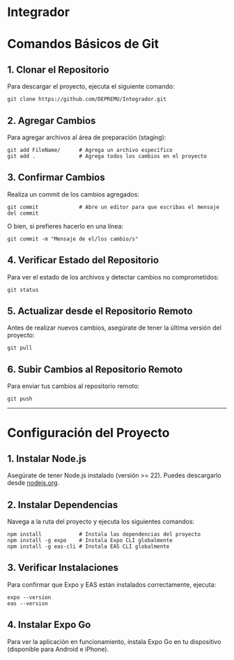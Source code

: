 # Integrador

# Comandos Básicos de Git

## 1. Clonar el Repositorio
Para descargar el proyecto, ejecuta el siguiente comando:
```
git clone https://github.com/DEPREMU/Integrador.git
```

## 2. Agregar Cambios
Para agregar archivos al área de preparación (staging):
```
git add FileName/      # Agrega un archivo específico
git add .              # Agrega todos los cambios en el proyecto
```

## 3. Confirmar Cambios
Realiza un commit de los cambios agregados:
```
git commit             # Abre un editor para que escribas el mensaje del commit
```
O bien, si prefieres hacerlo en una línea:
```
git commit -m "Mensaje de el/los cambio/s"
```

## 4. Verificar Estado del Repositorio
Para ver el estado de los archivos y detectar cambios no comprometidos:
```
git status
```

## 5. Actualizar desde el Repositorio Remoto
Antes de realizar nuevos cambios, asegúrate de tener la última versión del proyecto:
```
git pull
```

## 6. Subir Cambios al Repositorio Remoto
Para enviar tus cambios al repositorio remoto:
```
git push
```

---

# Configuración del Proyecto

## 1. Instalar Node.js
Asegúrate de tener Node.js instalado (versión >= 22). Puedes descargarlo desde [nodejs.org](https://nodejs.org/).

## 2. Instalar Dependencias
Navega a la ruta del proyecto y ejecuta los siguientes comandos:
```
npm install            # Instala las dependencias del proyecto
npm install -g expo    # Instala Expo CLI globalmente
npm install -g eas-cli # Instala EAS CLI globalmente
```

## 3. Verificar Instalaciones
Para confirmar que Expo y EAS están instalados correctamente, ejecuta:
```
expo --version
eas --version
```

## 4. Instalar Expo Go
Para ver la aplicación en funcionamiento, instala Expo Go en tu dispositivo (disponible para Android e iPhone).
